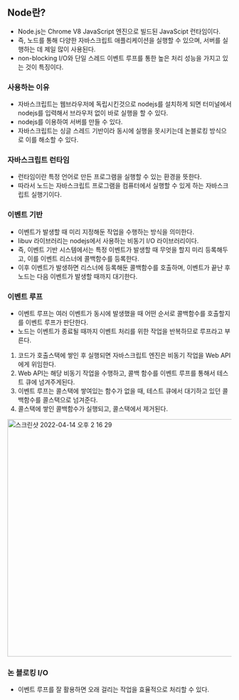## Node란?
- Node.js는 Chrome V8 JavaScript 엔진으로 빌드된 JavaScipt 런타임이다.
- 즉, 노드를 통해 다양한 자바스크립트 애플리케이션을 실행할 수 있으며, 서버를 실행하는 데 제일 많이 사용된다.
- non-blocking I/O와 단일 스레드 이벤트 루프를 통한 높은 처리 성능을 가지고 있는 것이 특징이다.

### 사용하는 이유
- 자바스크립트는 웹브라우저에 독립시킨것으로 nodejs를 설치하게 되면 터미널에서 nodejs를 입력해서 브라우저 없이 바로 실행을 할 수 있다.
- nodejs를 이용하여 서버를 만들 수 있다.
- 자바스크립트는 싱글 스레드 기반이라 동시에 실행을 못시키는데 논블로킹 방식으로 이를 해소할 수 있다.

### 자바스크립트 런타임
- 런타임이란 특정 언어로 만든 프로그램을 실행할 수 있는 환경을 뜻한다.
- 따라서 노드는 자바스크립트 프로그램을 컴퓨터에서 실행할 수 있게 하는 자바스크립트 실행기이다.

### 이벤트 기반
- 이벤트가 발생할 때 미리 지정해둔 작업을 수행하는 방식을 의미한다.
- libuv 라이브러리는 nodejs에서 사용하는 비동기 I/O 라이브러리이다.
- 즉, 이벤트 기반 시스템에서는 특정 이벤트가 발생할 때 무엇을 할지 미리 등록해두고, 이를 이벤트 리스너에 콜백함수를 등록한다.
- 이후 이벤트가 발생하면 리스너에 등록해둔 콜백함수를 호출하며, 이벤트가 끝난 후 노드는 다음 이벤트가 발생할 때까지 대기한다.

### 이벤트 루프
- 이벤트 루프는 여러 이벤트가 동시에 발생했을 때 어떤 순서로 콜백함수를 호출할지를 이벤트 루프가 판단한다.
- 노드는 이벤트가 종료될 때까지 이벤트 처리를 위한 작업을 반복하므로 루프라고 부른다.
1. 코드가 호출스택에 쌓인 후 실행되면 자바스크립트 엔진은 비동기 작업을 Web API에게 위임한다.
2. Web API는 해당 비동기 작업을 수행하고, 콜백 함수를 이벤트 루프를 통해서 테스트 큐에 넘겨주게된다.
3. 이벤트 루프는 콜스택에 쌓여있는 함수가 없을 때, 테스트 큐에서 대기하고 있던 콜백함수를 콜스택으로 넘겨준다.
4. 콜스택에 쌓인 콜백함수가 실행되고, 콜스택에서 제거된다.
<img width="533" alt="스크린샷 2022-04-14 오후 2 16 29" src="https://user-images.githubusercontent.com/75515697/163318487-d6a453d6-ee31-4044-975e-ea0cc5bd55a6.png">

### 논 블로킹 I/O
- 이벤트 루프를 잘 활용하면 오래 걸리는 작업을 효율적으로 처리할 수 있다.
